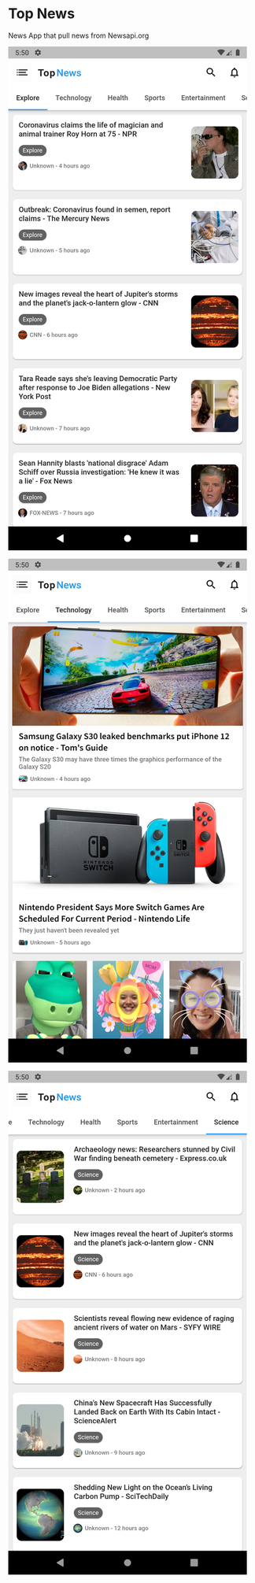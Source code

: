 # Top News

News App that pull news from Newsapi.org

![Top News Screen](https://github.com/banhawchun/Images/blob/master/Top_News/Top_news1.png)

![Top News Screen](https://github.com/banhawchun/Images/blob/master/Top_News/Top_news2.png)

![Top News Screen](https://github.com/banhawchun/Images/blob/master/Top_News/Top_news3.png)
